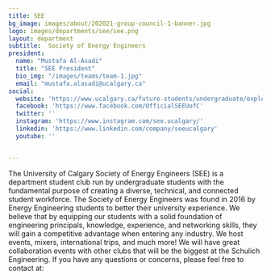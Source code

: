 ```yaml
---
title: SEE
bg_image: images/about/202021-group-council-1-banner.jpg
logo: images/departments/see/see.png
layout: department
subtitle:  Society of Energy Engineers
president:
  name: "Mustafa Al-Asadi"
  title: "SEE President"
  bio_img: "/images/teams/team-1.jpg"
  email: "mustafa.alasadi@ucalgary.ca"
social:
  website: 'https://www.ucalgary.ca/future-students/undergraduate/explore-programs/energy-engineering'
  facebook: 'https://www.facebook.com/OfficialSEEUofC'
  twitter: ''
  instagram: 'https://www.instagram.com/see.ucalgary/'
  linkedin: 'https://www.linkedin.com/company/seeucalgary'
  youtube: ''


---
```

The University of Calgary Society of Energy Engineers (SEE) is a department student club run by undergraduate students with the fundamental purpose of creating a diverse, technical, and connected student workforce. The Society of Energy Engineers was found in 2016 by Energy Engineering students to better their university experience. We believe that by equipping our students with a solid foundation of engineering principals, knowledge, experience, and networking skills, they will gain a competitive advantage when entering any industry. We host events, mixers, international trips, and much more! We will have great collaboration events with other clubs that will be the biggest at the Schulich Engineering. If you have any questions or concerns, please feel free to contact at: